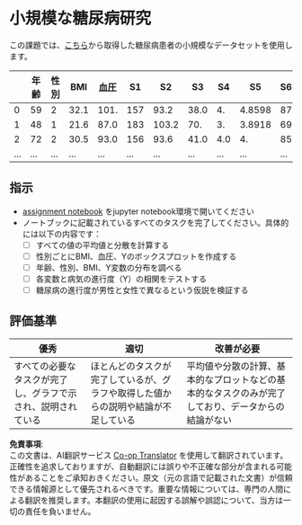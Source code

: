 <!--
CO_OP_TRANSLATOR_METADATA:
{
  "original_hash": "01d1b493e8b51a6ebb42524f6b1bcfff",
  "translation_date": "2025-08-24T12:49:52+00:00",
  "source_file": "1-Introduction/04-stats-and-probability/assignment.md",
  "language_code": "ja"
}
-->
# 小規模な糖尿病研究

この課題では、[こちら](https://www4.stat.ncsu.edu/~boos/var.select/diabetes.html)から取得した糖尿病患者の小規模なデータセットを使用します。

|   | 年齢 | 性別 | BMI | 血圧 | S1 | S2 | S3 | S4 | S5 | S6 | Y  |
|---|-----|-----|-----|----|----|----|----|----|----|----|----|
| 0 | 59 | 2 | 32.1 | 101. | 157 | 93.2 | 38.0 | 4. | 4.8598 | 87 | 151 |
| 1 | 48 | 1 | 21.6 | 87.0 | 183 | 103.2 | 70. | 3. | 3.8918 | 69 | 75 |
| 2 | 72 | 2 | 30.5 | 93.0 | 156 | 93.6 | 41.0 | 4.0 | 4. | 85 | 141 |
| ... | ... | ... | ... | ...| ...| ...| ...| ...| ...| ...| ... |

## 指示

* [assignment notebook](../../../../1-Introduction/04-stats-and-probability/assignment.ipynb) をjupyter notebook環境で開いてください
* ノートブックに記載されているすべてのタスクを完了してください。具体的には以下の内容です：
   * [ ] すべての値の平均値と分散を計算する
   * [ ] 性別ごとにBMI、血圧、Yのボックスプロットを作成する
   * [ ] 年齢、性別、BMI、Y変数の分布を調べる
   * [ ] 各変数と病気の進行度（Y）の相関をテストする
   * [ ] 糖尿病の進行度が男性と女性で異なるという仮説を検証する

## 評価基準

優秀 | 適切 | 改善が必要
--- | --- | -- |
すべての必要なタスクが完了し、グラフで示され、説明されている | ほとんどのタスクが完了しているが、グラフや取得した値からの説明や結論が不足している | 平均値や分散の計算、基本的なプロットなどの基本的なタスクのみが完了しており、データからの結論がない

**免責事項**:  
この文書は、AI翻訳サービス [Co-op Translator](https://github.com/Azure/co-op-translator) を使用して翻訳されています。正確性を追求しておりますが、自動翻訳には誤りや不正確な部分が含まれる可能性があることをご承知おきください。原文（元の言語で記載された文書）が信頼できる情報源として優先されるべきです。重要な情報については、専門の人間による翻訳を推奨します。本翻訳の使用に起因する誤解や誤認について、当方は一切の責任を負いません。